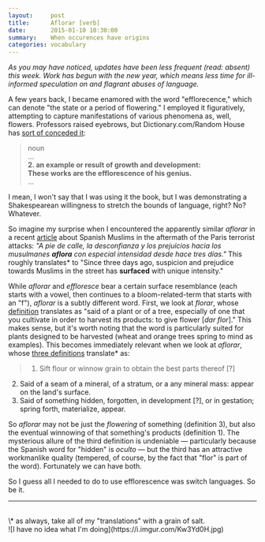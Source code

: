 ```yaml
---
layout:     post
title:      Aflorar [verb]
date:       2015-01-10 10:30:00
summary:    When occurences have origins
categories: vocabulary
---
```


_As you may have noticed, updates have been less frequent (read: absent) this week. Work has begun with the new year, which means less time for ill-informed speculation on and flagrant abuses of language._

A few years back, I became enamored with the word "efflorecence," which can denote "the state or a period of flowering." I employed it figuratively, attempting to capture manifestations of various phenomena as, well, flowers. Professors raised eyebrows, but Dictionary.com/Random House has [sort of conceded it](http://dictionary.reference.com/browse/efflorescence?s=t):

> noun  
...  
**2. an example or result of growth and development:  
These works are the efflorescence of his genius.**  
...

I mean, I won't say that I was using it the book, but I was demonstrating a Shakespearean willingness to stretch the bounds of language, right? No? Whatever.

So imagine my surprise when I encountered the apparently similar _aflorar_ in a recent [article](http://politica.elpais.com/politica/2015/01/09/actualidad/1420835057_908812.html) about Spanish Muslims in the aftermath of the Paris terrorist attacks: _"A pie de calle, la desconfianza y los prejuicios hacia los musulmanes **aflora** con especial intensidad desde hace tres días."_ This roughly translates* to "Since three days ago, suspicion and prejudice towards Muslims in the street has **surfaced** with unique intensity." 

While _aflorar_ and _effloresce_ bear a certain surface resemblance (each starts with a vowel, then continues to a bloom-related-term that starts with an "f"), _aflorar_ is a subtly different word. First, we look at _florar_, whose [definition](http://lema.rae.es/drae/?val=florar) translates as "said of a plant or of a tree, especially of one that you cultivate in order to harvest its products: to give flower [_dar flor_]." This makes sense, but it's worth noting that the word is particularly suited for plants designed to be harvested (wheat and orange trees spring to mind as examples). This becomes immediately relevant when we look at _aflorar_, whose [three definitions](http://lema.rae.es/drae/?val=aflorar) translate* as:

> 1. Sift flour or winnow grain to obtain the best parts thereof [?]  
2. Said of a seam of a mineral, of a stratum, or a any mineral mass: appear on the land's surface.  
3. Said of something hidden, forgotten, in development [?], or in gestation; spring forth, materialize, appear.

So _aflorar_ may not be just the _flowering_ of something (definition 3), but also the eventual winnowing of that something's products (definition 1). The mysterious allure of the third definition is undeniable — particularly because the Spanish word for "hidden" is _oculto_ — but the third has an attractive workmanlike quality (tempered, of course, by the fact that "flor" is part of the word). Fortunately we can have both.

So I guess all I needed to do to use efflorescence was switch languages. So be it.

---
<br/>
\* as always, take all of my "translations" with a grain of salt.
<br/>
![I have no idea what I'm doing](https://i.imgur.com/Kw3Yd0H.jpg)
